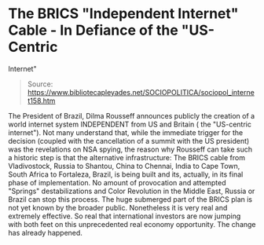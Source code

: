 # The BRICS "Independent Internet" Cable - In Defiance of the "US-Centric 
Internet"

> Source: https://www.bibliotecapleyades.net/SOCIOPOLITICA/sociopol_internet158.htm

The President of Brazil,
Dilma Rousseff announces publicly the creation of a world
internet system INDEPENDENT from US and Britain ( the
"US-centric internet").
Not many understand that, while the immediate trigger for
the decision (coupled with the cancellation of a summit with
the US president) was the revelations on NSA spying, the
reason why Rousseff can take such a historic step is that
the alternative infrastructure:
The BRICS cable from
Vladivostock, Russia to Shantou, China to Chennai, India
to Cape Town, South Africa to Fortaleza, Brazil, is
being built and its, actually, in its final phase of
implementation.
No amount of provocation and
attempted "Springs" destabilizations and Color Revolution in
the Middle East, Russia or Brazil can stop this process.
The huge submerged part of the
BRICS plan is not yet known by the broader public.
Nonetheless it is very real and extremely effective. So real
that international investors are now jumping with both feet
on this unprecedented real economy opportunity.
The change
has already
happened.
